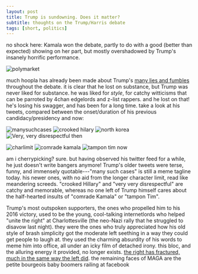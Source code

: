 ```yaml
---
layout: post
title: Trump is sundowning. Does it matter?
subtitle: thoughts on the Trump/Harris debate
tags: [short, politics]
---
```

no shock here: Kamala won the debate, partly to do with a good (better than expected) showing on her part, but mostly overshadowed by Trump's insanely horrific performance.

![polymarket](https://atxwang.github.io/assets/img/polymarket.png)

much hoopla has already been made about Trump's [many lies and fumbles](https://www.npr.org/2024/09/11/g-s1-21932/fact-check-trump-harris-presidential-debate-2024) throughout the debate. it is clear that he lost on substance, but Trump was never liked for substance. he was liked for *style*, for catchy witticisms that can be parroted by 4chan edgelords and z-list rappers. and he lost on that! he's losing his swagger, and has been for a long time. take a look at his tweets, compared between the onset/duration of his previous candidacy/presidency and now:

![manysuchcases](https://atxwang.github.io/assets/img/manysuchcases.png)
![crooked hilary](https://atxwang.github.io/assets/img/crookedh.png)
![north korea](https://atxwang.github.io/assets/img/northkorea.png)
![Very, very disrespectful](https://atxwang.github.io/assets/img/nipplesprotruding.png)
then

![charlimit](https://atxwang.github.io/assets/img/charlimit.png)
![comrade kamala](https://atxwang.github.io/assets/img/comradek.png)
![tampon tim](https://atxwang.github.io/assets/img/tampont.png)
now

am i cherrypicking? sure. but having observed his twitter feed for a while, he just doesn't write bangers anymore! Trump's older tweets were terse, funny, and immensely quotable---"many such cases" is still a meme tagline today. his newer ones, with no aid from the longer character limit, read like meandering screeds. "crooked Hillary" and "very very disrespectful" are catchy and memorable, whereas no one left of Trump himself cares about the half-hearted insults of "comrade Kamala" or "tampon Tim". 

Trump's most outspoken supporters, the ones who propelled him to his 2016 victory, used to be the young, cool-talking internetlords who helped "unite the right" at Charlottesville (the neo-Nazi rally that he struggled to disavow last night). they were the ones who truly appreciated how his old style of brash simplicity got the moderate left seething in a way they could get people to laugh at. they used the charming absurdity of his words to meme him into office, all under an icky film of detached irony. this bloc, and the alluring energy it provided, no longer exists. [the right has fractured, much in the same way the left did](https://damagemag.com/2024/08/21/how-the-online-right-fell-apart/). the remaining faces of MAGA are the petite bourgeois baby boomers railing at facebook 
<!--stackedit_data:
eyJoaXN0b3J5IjpbLTEzMDQ2ODc1MSwtMjU4OTcxODA2LC02ND
AxMDU5ODUsMjU5NjQ2ODcxLDE1NjAwMDI2OTcsMTQ2NDY2NDEy
MywtODYwMjUzMDM4XX0=
-->